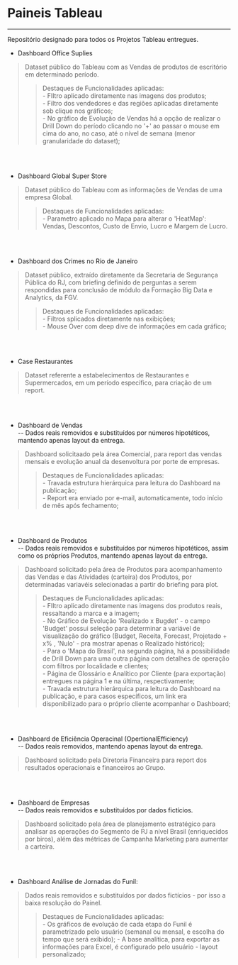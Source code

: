 # Paineis Tableau

---------------------------------   
Repositório designado para todos os Projetos Tableau entregues.

* Dashboard Office Suplies       
> Dataset público do Tableau com as Vendas de produtos de escritório em determinado período.  
>> Destaques de Funcionalidades aplicadas:   
     - FIltro aplicado diretamente nas imagens dos produtos;   
     - Filtro dos vendedores e das regiões aplicadas diretamente sob clique nos gráficos;   
     - No gráfico de Evolução de Vendas há a opção de realizar o Drill Down do período clicando no '+' ao passar o mouse em cima do ano, no caso, até o nível de semana (menor granularidade do dataset);   

<br>
<br>  

* Dashboard Global Super Store         
> Dataset público do Tableau com as informações de Vendas de uma empresa Global.   
>> Destaques de Funcionalidades aplicadas:      
     - Parametro aplicado no Mapa para alterar o 'HeatMap': Vendas, Descontos, Custo de Envio, Lucro e Margem de Lucro.       

<br>
<br>  

* Dashboard dos Crimes no Rio de Janeiro    
> Dataset público, extraído diretamente da Secretaria de Segurança Pública do RJ, com briefing definido de perguntas a serem respondidas para conclusão de módulo da Formação Big Data e Analytics, da FGV.   
>> Destaques de Funcionalidades aplicadas:       
     - Filtros splicados diretamente nas exibições;  
     - Mouse Over com deep dive de informações em cada gráfico;  

<br>
<br>


* Case Restaurantes     
> Dataset referente a estabelecimentos de Restaurantes e Supermercados, em um período específico, para criação de um report.

<br>
<br>
  
* Dashboard de Vendas  
-- Dados reais removidos e substituídos por números hipotéticos, mantendo apenas layout da entrega.   
> Dashboard solicitaado pela área Comercial, para report das vendas mensais e evolução anual da desenvoltura por porte de empresas.  
>> Destaques de Funcionalidades aplicadas:    
     - Travada estrutura hierárquica para leitura do Dashboard na publicação;  
     - Report era enviado por e-mail, automaticamente, todo início de mês após fechamento;         

<br>
<br>

* Dashboard de Produtos   
-- Dados reais removidos e substituídos por números hipotéticos, assim como os próprios Produtos, mantendo apenas layout da entrega.    
> Dashboard solicitado pela área de Produtos para acompanhamento das Vendas e das Atividades (carteira) dos Produtos, por determinadas variavéis selecionadas a partir do briefing para plot.   
>> Destaques de Funcionalidades aplicadas:  
    - FIltro aplicado diretamente nas imagens dos produtos reais, ressaltando a marca e a imagem;    
    - No Gráfico de Evolução 'Realizado x Bugdet' - o campo 'Budget' possui seleção para determinar a variável de visualização do gráfico (Budget, Receita, Forecast, Projetado + x% , 'Nulo' - pra mostrar apenas o Realizado histórico);  
    - Para o 'Mapa do Brasil', na segunda página, há a possibilidade de Drill Down para uma outra página com detalhes de operação com filtros por localidade e clientes;  
    - Página de Glossário e Analítico por Cliente (para exportação) entregues na página 1 e na última, respectivamente;  
    - Travada estrutura hierárquica para leitura do Dashboard na publicação, e para casos específicos, um link era disponibilizado para o próprio cliente acompanhar o Dashboard;     

<br>
<br>
   
* Dashboard de Eficiência Operacinal (OpertionalEfficiency)   
-- Dados reais removidos, mantendo apenas layout da entrega.    
> Dashboard solicitado pela Diretoria Financeira para report dos resultados operacionais e financeiros ao Grupo.  

<br>  
<br>  

* Dashboard de Empresas   
-- Dados reais removidos e substituídos por dados fictícios.    
> Dashboard solicitado pela área de planejamento estratégico para analisar as operações do Segmento de PJ a nível Brasil (enriquecidos por biros), além das métricas de Campanha Marketing para aumentar a carteira.  

<br>  
<br>  

* Dashboard Análise de Jornadas do Funil:      
> Dados reais removidos e substituídos por dados fictícios - por isso a baixa resolução do Painel.   
>> Destaques de Funcionalidades aplicadas:   
     - Os gráficos de evolução de cada etapa do Funil é parametrizado pelo usuário (semanal ou mensal, e escolha do tempo que será exibido); 
     - A base analítica, para exportar as informações para Excel, é configurado pelo usuário - layout personalizado;

<br>
<br>





 





